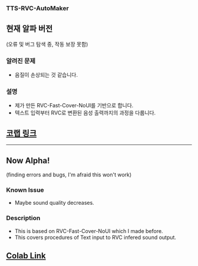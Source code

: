 ### **TTS-RVC-AutoMaker**

## 현재 알파 버전
(오류 및 버그 탐색 중, 작동 보장 못함)

### 알려진 문제
- 음질이 손상되는 것 같습니다.

### 설명
- 제가 만든 RVC-Fast-Cover-NoUI를 기반으로 합니다.
- 텍스트 입력부터 RVC로 변환된 음성 출력까지의 과정을 다룹니다.

## [코랩 링크](https://colab.research.google.com/drive/14Xw-3W3FMbJkI-PrBrO0DsfaELCV8L97?usp=sharing)

---
## Now Alpha!
(finding errors and bugs, I'm afraid this won't work)

### Known Issue
- Maybe sound quality decreases.

### Description
- This is based on RVC-Fast-Cover-NoUI which I made before.
- This covers procedures of Text input to RVC infered sound output.

## [Colab Link](https://colab.research.google.com/drive/19hH6BIwzDCwFbMHMtb7k8vMtl86CH2b5?usp=sharing)
